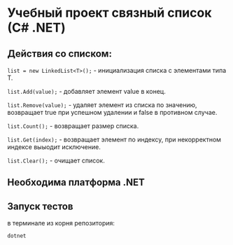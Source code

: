 # Учебный проект связный список (С# .NET)

## Действия со списком:

```list = new LinkedList<T>();``` - инициализация списка c элементами типа T.

```list.Add(value);``` - добавляет элемент value в конец.

```list.Remove(value);``` - удаляет элемент из списка по значению, возвращает true при успешном удалении и false в противном случае.


```list.Count();``` - возвращает размер списка.

```list.Get(index);```  - возвращает элемент по индексу, при некорректном индексе выыодит исключение.

```list.Clear();``` - очищает список.

## Необходима платформа .NET

## Запуск тестов

в терминале из корня репозитория:

```dotnet```
